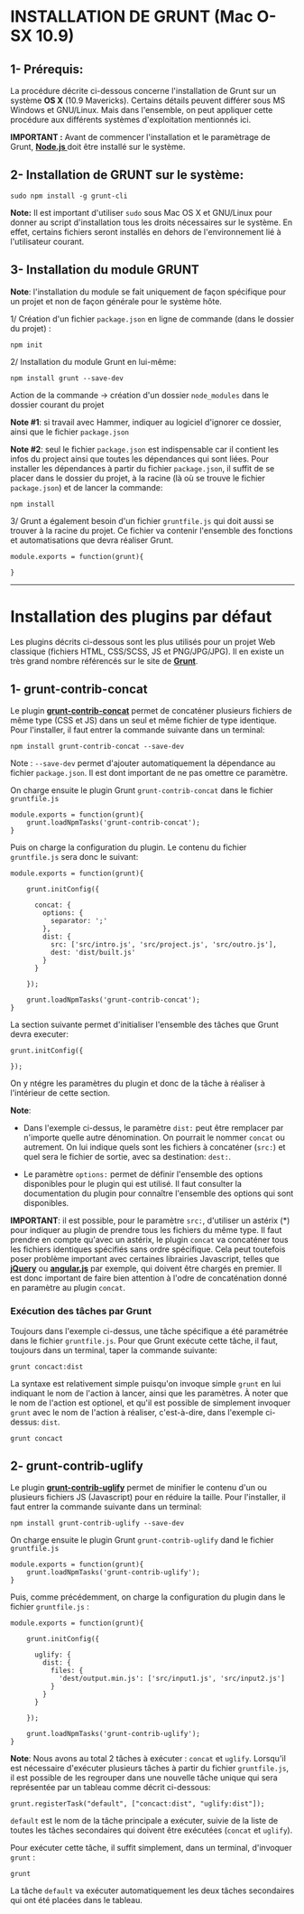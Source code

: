 # INSTALLATION DE GRUNT (Mac O-SX 10.9)

## 1- Prérequis:

La procédure décrite ci-dessous concerne l'installation de Grunt sur un système **OS X** (10.9 Mavericks).
Certains détails peuvent différer sous MS Windows et GNU/Linux. Mais dans l'ensemble, on peut appliquer cette procédure aux différents systèmes d'exploitation mentionnés ici.

**IMPORTANT :** Avant de commencer l'installation et le paramètrage de Grunt, **[Node.js ](http://nodejs.org/ "Node.js")** doit être installé sur le système.


## 2- Installation de GRUNT sur le système:
	sudo npm install -g grunt-cli

**Note:** Il est important d'utiliser `sudo` sous Mac OS X et GNU/Linux pour donner au script d'installation tous les droits nécessaires sur le système. En effet, certains fichiers seront installés en dehors de l'environnement lié à l'utilisateur courant.

## 3- Installation du module GRUNT

**Note**: l'installation du module se fait uniquement de façon spécifique pour un projet et non de façon générale pour le système hôte.

1/ Création d'un fichier `package.json` en ligne de commande (dans le dossier du projet) :

	npm init

2/ Installation du module Grunt en lui-même:

	npm install grunt --save-dev

Action de la commande -> création d'un dossier `node_modules` dans le dossier courant du projet

**Note #1**: si travail avec Hammer, indiquer au logiciel d'ignorer ce dossier, ainsi que le fichier `package.json`

**Note #2**: seul le fichier `package.json` est indispensable car il contient les infos du project ainsi que toutes les dépendances qui sont liées. Pour installer les dépendances à partir du fichier `package.json`, il suffit de se placer dans le dossier du projet, à la racine (là où se trouve le fichier `package.json`) et de lancer la commande:

	npm install

3/ Grunt a également besoin d'un fichier `gruntfile.js` qui doit aussi se trouver à la racine du projet. Ce fichier va contenir l'ensemble des fonctions et automatisations que devra réaliser Grunt.

	module.exports = function(grunt){

	}

- - -

# Installation des plugins par défaut

Les plugins décrits ci-dessous sont les plus utilisés pour un projet Web classique (fichiers HTML, CSS/SCSS, JS et PNG/JPG/JPG). Il en existe un très grand nombre référencés sur le site de **[Grunt](http://gruntjs.com/plugins "Liste des plugins pour Grunt")**.

## 1- grunt-contrib-concat

Le plugin **[grunt-contrib-concat](https://npmjs.org/package/grunt-contrib-concat)** permet de concaténer plusieurs fichiers de même type (CSS et JS) dans un seul et même fichier de type identique. Pour l'installer, il faut entrer la commande suivante dans un terminal:

	npm install grunt-contrib-concat --save-dev

Note : `--save-dev` permet d'ajouter automatiquement la dépendance au fichier `package.json`. Il est dont important de ne pas omettre ce paramètre.

On charge ensuite le plugin Grunt `grunt-contrib-concat` dans le fichier `gruntfile.js`

	module.exports = function(grunt){
		grunt.loadNpmTasks('grunt-contrib-concat');
	}

Puis on charge la configuration du plugin. Le contenu du fichier `gruntfile.js` sera donc le suivant:

	module.exports = function(grunt){

		grunt.initConfig({

		  concat: {
		    options: {
		      separator: ';'
		    },
		    dist: {
		      src: ['src/intro.js', 'src/project.js', 'src/outro.js'],
		      dest: 'dist/built.js'
		    }
		  }

		});

		grunt.loadNpmTasks('grunt-contrib-concat');
	}


La section suivante permet d'initialiser l'ensemble des tâches que Grunt devra executer:

	grunt.initConfig({

	});

On y ntégre les paramètres du plugin et donc de la tâche à réaliser à l'intérieur de cette section.

**Note**:

- Dans l'exemple ci-dessus, le paramètre `dist:` peut être remplacer par n'importe quelle autre dénomination. On pourrait le nommer `concat` ou autrement. On lui indique quels sont les fichiers à concaténer (`src:`) et quel sera le fichier de sortie, avec sa destination: `dest:`.

- Le paramètre `options:` permet de définir l'ensemble des options disponibles pour le plugin qui est utilisé. Il faut consulter la documentation du plugin pour connaître l'ensemble des options qui sont disponibles.

**IMPORTANT**: il est possible, pour le paramètre `src:`, d'utiliser un astérix (\*) pour indiquer au plugin de prendre tous les fichiers du même type. Il faut prendre en compte qu'avec un astérix, le plugin `concat` va concaténer tous les fichiers identiques spécifiés sans ordre spécifique. Cela peut toutefois poser problème important avec certaines librairies Javascript, telles que **[jQuery](http://jquery.com/ "jQuery")** ou **[angular.js](http://angularjs.org/ "angular.js")** par exemple, qui doivent être chargés en premier. Il est donc important de faire bien attention à l'odre de concaténation donné en paramètre au plugin `concat`.


### Exécution des tâches par Grunt

Toujours dans l'exemple ci-dessus, une tâche spécifique a été paramétrée dans le fichier `gruntfile.js`. Pour que Grunt exécute cette tâche, il faut, toujours dans un terminal, taper la commande suivante:

	grunt concact:dist

La syntaxe est relativement simple puisqu'on invoque simple `grunt` en lui indiquant le nom de l'action à lancer, ainsi que les paramètres. À noter que le nom de l'action est optionel, et qu'il est possible de simplement invoquer `grunt` avec le nom de l'action à réaliser, c'est-à-dire, dans l'exemple ci-dessus: `dist`.

	grunt concact


## 2- grunt-contrib-uglify

Le plugin **[grunt-contrib-uglify](https://npmjs.org/package/grunt-contrib-uglify)** permet de minifier le contenu d'un ou plusieurs fichiers JS (Javascript) pour en réduire la taille. Pour l'installer, il faut entrer la commande suivante dans un terminal:

	npm install grunt-contrib-uglify --save-dev

On charge ensuite le plugin Grunt `grunt-contrib-uglify` dand le fichier `gruntfile.js`

	module.exports = function(grunt){
		grunt.loadNpmTasks('grunt-contrib-uglify');
	}

Puis, comme précédemment, on charge la configuration du plugin dans le fichier `gruntfile.js` :

	module.exports = function(grunt){

		grunt.initConfig({

		  uglify: {
		    dist: {
		      files: {
		        'dest/output.min.js': ['src/input1.js', 'src/input2.js']
		      }
		    }
		  }

		});

		grunt.loadNpmTasks('grunt-contrib-uglify');
	}


**Note**: Nous avons au total 2 tâches à exécuter : `concat` et `uglify`. Lorsqu'il est nécessaire d'exécuter plusieurs tâches à partir du fichier `gruntfile.js`, il est possible de les regrouper dans une nouvelle tâche unique qui sera représentée par un tableau comme décrit ci-dessous:

	grunt.registerTask("default", ["concact:dist", "uglify:dist"]);

`default` est le nom de la tâche principale a exécuter, suivie de la liste de toutes les tâches secondaires qui doivent être exécutées (`concat` et `uglify`).

Pour exécuter cette tâche, il suffit simplement, dans un terminal, d'invoquer `grunt` :

	grunt

La tâche `default` va exécuter automatiquement les deux tâches secondaires qui ont été placées dans le tableau.
